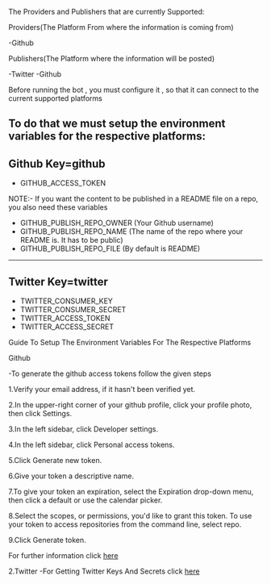 The Providers and Publishers that are currently Supported:


Providers(The Platform From where the information is coming from)

-Github

Publishers(The Platform where the information will be posted)

-Twitter
-Github


Before running the bot , you must configure it , so that it can connect to the current supported platforms

To do that we must setup the environment variables for the respective platforms:
----------------------------------------------------------------------
Github 
Key=github
----------------------------------------------------------------------
- GITHUB_ACCESS_TOKEN

NOTE:-
If you want the content to be published in a README file on a repo, you also need these variables
- GITHUB_PUBLISH_REPO_OWNER (Your Github username)
- GITHUB_PUBLISH_REPO_NAME (The name of the repo where your README is. It has to be public)
- GITHUB_PUBLISH_REPO_FILE (By default is README)


----------------------------------------------------------------------
Twitter
Key=twitter
----------------------------------------------------------------------
- TWITTER_CONSUMER_KEY
- TWITTER_CONSUMER_SECRET
- TWITTER_ACCESS_TOKEN
- TWITTER_ACCESS_SECRET







Guide To Setup The Environment Variables For The Respective Platforms

Github


-To generate the github access tokens follow the given steps

1.Verify your email address, if it hasn't been verified yet.

2.In the upper-right corner of your github profile, click your profile photo, then click Settings.

3.In the left sidebar, click Developer settings.

4.In the left sidebar, click Personal access tokens.

5.Click Generate new token.

6.Give your token a descriptive name.

7.To give your token an expiration, select the Expiration drop-down menu, then click a default or use the calendar picker.

8.Select the scopes, or permissions, you'd like to grant this token. To use your token to access repositories from the command line, select repo.

9.Click Generate token.

For further information click [here](https://docs.github.com/en/authentication/keeping-your-account-and-data-secure/creating-a-personal-access-token)


2.Twitter
-For Getting Twitter Keys And Secrets click [here](https://developer.twitter.com/en/docs/twitter-api/getting-started/guide) 










